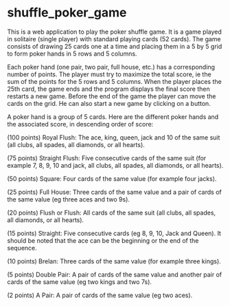 # shuffle_poker_game

This is a web application to play the poker shuffle game. It is a game played in solitaire (single player) with standard playing cards (52 cards). The game consists of drawing 25 cards one at a time and placing them in a 5 by 5 grid to form poker hands in 5 rows and 5 columns.

Each poker hand (one pair, two pair, full house, etc.) has a corresponding number of points. The player must try to maximize the total score, ie the sum of the points for the 5 rows and 5 columns. When the player places the 25th card, the game ends and the program displays the final score then restarts a new game. Before the end of the game the player can move the cards on the grid. He can also start a new game by clicking on a button.


A poker hand is a group of 5 cards. Here are the different poker hands and the associated score, in descending order of score:

(100 points) Royal Flush: The ace, king, queen, jack and 10 of the same suit (all clubs, all spades, all diamonds, or all hearts).

(75 points) Straight Flush: Five consecutive cards of the same suit (for example 7, 8, 9, 10 and jack, all clubs, all spades, all diamonds, or all hearts).

(50 points) Square: Four cards of the same value (for example four jacks).

(25 points) Full House: Three cards of the same value and a pair of cards of the same value (eg three aces and two 9s).

(20 points) Flush or Flush: All cards of the same suit (all clubs, all spades, all diamonds, or all hearts).

(15 points) Straight: Five consecutive cards (eg 8, 9, 10, Jack and Queen). It should be noted that the ace can be the beginning or the end of the sequence.

(10 points) Brelan: Three cards of the same value (for example three kings).

(5 points) Double Pair: A pair of cards of the same value and another pair of cards of the same value (eg two kings and two 7s).

(2 points) A Pair: A pair of cards of the same value (eg two aces).
